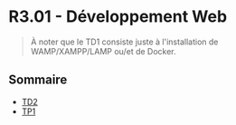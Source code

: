 # R3.01 - Développement Web

> À noter que le TD1 consiste juste à l'installation de WAMP/XAMPP/LAMP ou/et de Docker.

## Sommaire

- [TD2](./TD2/)
- [TP1](./TP1/)
